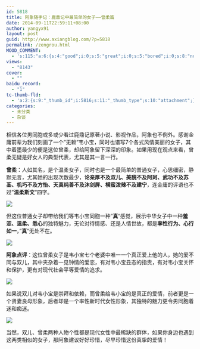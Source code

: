 ```yaml
---
id: 5818
title: 阿象随手记：鹿鼎记中最简单的女子——曾柔篇
date: 2014-09-11T22:59:11+08:00
author: yangyx91
layout: post
guid: http://www.axiangblog.com/?p=5818
permalink: /zengrou.html
MOOD_COMMENT:
  - 's:115:"a:6:{s:4:"good";i:0;s:5:"great";i:0;s:5:"bored";i:0;s:8:"nonsense";i:0;s:13:"notunderstand";i:0;s:7:"passing";i:0;}";'
views:
  - "8143"
cover:
  - ""
baidu_record:
  - "1"
tc-thumb-fld:
  - 'a:2:{s:9:"_thumb_id";i:5816;s:11:"_thumb_type";s:10:"attachment";}'
categories:
  - 未分类
  - 杂谈
---
```

相信各位男同胞或多或少看过鹿鼎记原著小说、影视作品，阿象也不例外。感谢金庸前辈为我们刻画了一个&#8221;无赖&#8221;韦小宝，同时也谱写7个各式风情美丽的女子，其中着墨最少的便是这位曾柔，却给阿象留下深深的印象。如果用现在观点来看，曾柔无疑是好女人的典型代表，尤其是其一言一行。

**曾柔**：人如其名，是个温柔女子，同时也是一个最简单的普通女子，心思细密，静默无言，尤其她的出现次数最少，**论亲厚不及双儿、美貌不及阿珂、武功不及苏荃、机巧不及方怡、天真纯善不及沐剑屏、横蛮泼辣不及建宁**，连金庸的评语也不过&#8221;**温柔斯文**&#8220;四字。

![](http://www.axiangblog.com/wp-content/uploads/2014/09/091114_1500_1.jpg) 

但这位普通女子却带给我们等韦小宝同胞一种&#8221;**真**&#8220;感觉，展示中华女子中一种**羞涩、温柔、悉心**的独特魅力，无论对待情感、还是人情世故，都是**率性行为、心行如一**，&#8221;**真**&#8220;无处不在。

![](http://www.axiangblog.com/wp-content/uploads/2014/09/091114_1500_2.jpg) 

**阿象点评**：这位曾柔女子是韦小宝七个老婆中唯一一个真正爱上他的人，她的爱不同与双儿，其中夹杂着一见钟情的爱恋，有对韦小宝丑态的指责，有对韦小宝关怀和保护，更有对现代社会平等爱情的追求。

![](http://www.axiangblog.com/wp-content/uploads/2014/09/091114_1500_3.jpg) 

如果说双儿对韦小宝是崇拜和依赖，而曾柔给韦小宝的是真正的爱情，前者更是一个贤妻良母形象，后者却是一个率性新时代女性形象，其独特的魅力更令男同胞着迷和痴迷。

![](http://www.axiangblog.com/wp-content/uploads/2014/09/091114_1500_4.jpg) 

当然，双儿、曾柔两种人物个性都是现代女性中最稀缺的群体，如果你身边也遇到这两类相似的女子，那阿象建议好好珍惜，尽早珍惜这份真挚的爱情！